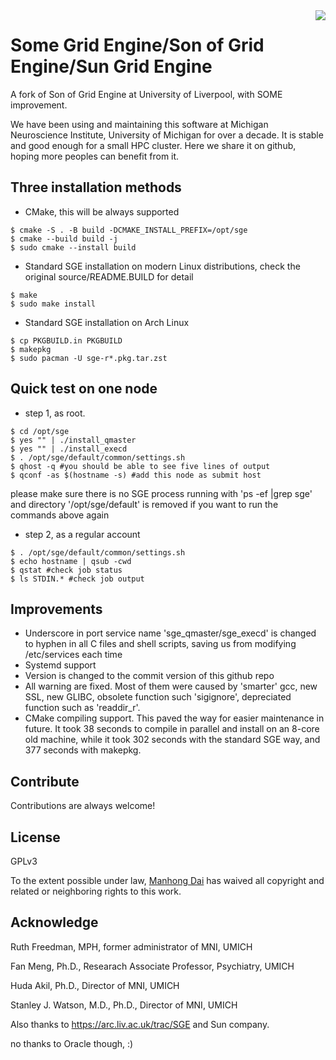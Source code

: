 <img src="mni.png" align="right" />

# Some Grid Engine/Son of Grid Engine/Sun Grid Engine

A fork of Son of Grid Engine at University of Liverpool, with SOME improvement.

We have been using and maintaining this software at Michigan Neuroscience Institute, University of Michigan for over a decade. It is stable and good enough for a small HPC cluster. Here we share it on github, hoping more peoples can benefit from it.

## Three installation methods

- CMake, this will be always supported
```
$ cmake -S . -B build -DCMAKE_INSTALL_PREFIX=/opt/sge
$ cmake --build build -j 
$ sudo cmake --install build 
```

- Standard SGE installation on modern Linux distributions, check the original source/README.BUILD for detail
```
$ make
$ sudo make install
```

- Standard SGE installation on Arch Linux
```
$ cp PKGBUILD.in PKGBUILD
$ makepkg
$ sudo pacman -U sge-r*.pkg.tar.zst
```

## Quick test on one node
- step 1, as root. 
```
$ cd /opt/sge
$ yes "" | ./install_qmaster
$ yes "" | ./install_execd
$ . /opt/sge/default/common/settings.sh 
$ qhost -q #you should be able to see five lines of output
$ qconf -as $(hostname -s) #add this node as submit host
```
please make sure there is no SGE process running with 'ps -ef |grep sge' and directory '/opt/sge/default' is removed if you want to run the commands above again

- step 2, as a regular account
```
$ . /opt/sge/default/common/settings.sh 
$ echo hostname | qsub -cwd
$ qstat #check job status
$ ls STDIN.* #check job output
```

## Improvements

- Underscore in port service name 'sge\_qmaster/sge\_execd' is changed to hyphen in all C files and shell scripts, saving us from modifying /etc/services each time
- Systemd support
- Version is changed to the commit version of this github repo
- All warning are fixed. Most of them were caused by 'smarter' gcc, new SSL, new GLIBC, obsolete function such 'sigignore', depreciated function such as 'readdir\_r'.
- CMake compiling support. This paved the way for easier maintenance in future. It took 38 seconds to compile in parallel and install on an 8-core old machine, while it took 302 seconds with the standard SGE way, and 377 seconds with makepkg.

## Contribute

Contributions are always welcome!

## License

GPLv3

To the extent possible under law, [Manhong Dai](mailto:daimh@umich.edu) has waived all copyright and related or neighboring rights to this work.

## Acknowledge

Ruth Freedman, MPH, former administrator of MNI, UMICH

Fan Meng, Ph.D., Researach Associate Professor, Psychiatry, UMICH

Huda Akil, Ph.D., Director of MNI, UMICH

Stanley J. Watson, M.D., Ph.D., Director of MNI, UMICH

Also thanks to https://arc.liv.ac.uk/trac/SGE and Sun company. 

no thanks to Oracle though, :)
